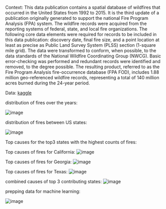 Context:
This data publication contains a spatial database of wildfires that occurred in the United States from 1992 to 2015.
It is the third update of a publication originally generated to support the national Fire Program Analysis (FPA) system. 
The wildfire records were acquired from the reporting systems of federal, state, and local fire organizations.
The following core data elements were required for records to be included in this data publication: discovery date,
final fire size, and a point location at least as precise as Public Land Survey System (PLSS) section (1-square mile grid).
The data were transformed to conform, when possible, to the data standards of the National Wildfire Coordinating Group (NWCG).
Basic error-checking was performed and redundant records were identified and removed, to the degree possible.
The resulting product, referred to as the Fire Program Analysis fire-occurrence database
(FPA FOD), includes 1.88 million geo-referenced wildfire records, representing a total of 140 million acres burned during the 24-year period.

Data:
[kaggle](https://www.kaggle.com/datasets/rtatman/188-million-us-wildfires)

distribution of fires over the years:

![image](https://github.com/clovestad/Wild_fires/assets/103072823/ade50481-2a73-42d0-8891-a3882780e01c)

distribution of fires between US states:

![image](https://github.com/clovestad/Wild_fires/assets/103072823/634ab0ab-87aa-49bd-ac87-f2a5ceb2c136)

Top causes for the top3 states with the highest counts of fires:


  Top causes of fires for California:
  ![image](https://github.com/clovestad/Wild_fires/assets/103072823/3035d28e-4033-4f7e-bf25-12b63ff14923)
  
  Top causes of fires for Georgia:
  ![image](https://github.com/clovestad/Wild_fires/assets/103072823/64cace80-c245-47d7-8732-2e77ea5ece08)
  
  Top causes of fires for Texas:
  ![image](https://github.com/clovestad/Wild_fires/assets/103072823/ea1a7c99-a0c8-4359-96ab-6db69c974975)

  combined causes of top 3 contributing states:
  ![image](https://github.com/clovestad/Wild_fires/assets/103072823/43ca0525-4571-416a-96f5-c2a0e2e95506)




  prepping data for machine learning:

  ![image](https://github.com/clovestad/Wild_fires/assets/103072823/af32e8a9-8a08-4020-9408-bbcd7cc12c7e)



